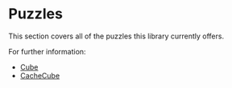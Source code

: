 # Puzzles

This section covers all of the puzzles this library currently offers.

For further information:
- [Cube](./cube)
- [CacheCube](./cache-cube)